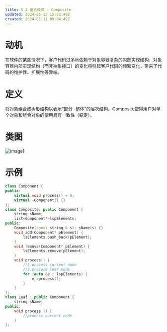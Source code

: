 ```yaml
---
title: 5.3 组合模式 - Composite
updated: 2024-01-13 15:53:49Z
created: 2024-01-11 09:04:49Z
---
```


# 动机
在软件的某些情况下，客户代码过多地依赖于对象容器复杂的内部实现结构，对象容器内部实现结构（而非抽象接口）的变化将引起客户代码的频繁变化，带来了代码的维护性、扩展性等弊端。
# 定义
将对象组合成树形结构以表示“部分 -整体”的层次结构。Composite使得用户对单个对象和组合对象的使用具有一致性（稳定）。
# 类图
![image1](../../_resources/590d9abb22964ecb886a8cebaeadca62.png)
# 示例
```C++
class Component {
public:
	virtual void process() = 0;
	virtual ~Component() {}
};
class Composite: public Component {
	string sName;
	list<Component*>lspElements;
public:
	Composite(const string & s): sName(s) {}
	void add(Component* pElement) {
		lsElements.push_back(pElement);
	}
	void remove(Component* pElement) {
		lsElements.remove(pElement);
	}
	void process() {
		//1.process current node
		//2.process leaf node
		for (auto &e : lspElements) {
			e->process();
		}
	}
};
class Leaf : public Component {
	string sName;
public:
	void process () {
		//process current node
	}
};

```
